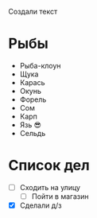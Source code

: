 Создали текст

# Рыбы
* Рыба-клоун
* Щука
* Карась
* Окунь
* Форель
* Сом
* Карп
* Язь :sunglasses:
* Сельдь
# Список дел
* [ ] Сходить на улицу
    * [ ] Пойти в магазин
* [X] Сделали д/з
